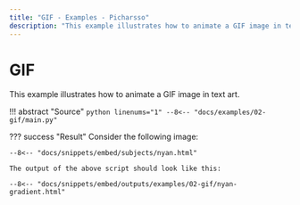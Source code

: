 ```yaml
---
title: "GIF - Examples - Picharsso"
description: "This example illustrates how to animate a GIF image in text art."
---
```


# GIF

This example illustrates how to animate a GIF image in text art.

!!! abstract "Source"
    ```python linenums="1"
    --8<-- "docs/examples/02-gif/main.py"
    ```

??? success "Result"
    Consider the following image:

    --8<-- "docs/snippets/embed/subjects/nyan.html"

    The output of the above script should look like this:

    --8<-- "docs/snippets/embed/outputs/examples/02-gif/nyan-gradient.html"
    
